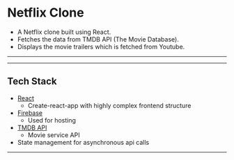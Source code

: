 # Netflix Clone

- A Netflix clone built using React.
- Fetches the data from TMDB API (The Movie Database).
- Displays the movie trailers which is fetched from Youtube.

---

<!-- ![Preview](netflix-preview.jpeg?raw=true) -->

---

## Tech Stack

- [React](https://github.com/facebook/react)
  - Create-react-app with highly complex frontend structure
- [Firebase](https://firebase.google.com/)
  - Used for hosting
- [TMDB API](https://www.themoviedb.org/?language=en-US)
  - Movie service API
- State management for asynchronous api calls

---
